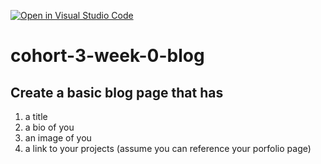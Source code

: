 [![Open in Visual Studio Code](https://classroom.github.com/assets/open-in-vscode-c66648af7eb3fe8bc4f294546bfd86ef473780cde1dea487d3c4ff354943c9ae.svg)](https://classroom.github.com/online_ide?assignment_repo_id=9383442&assignment_repo_type=AssignmentRepo)
# cohort-3-week-0-blog
## Create a basic blog page that has
1. a title
2. a bio of you
3. an image of you
4. a link to your projects (assume you can reference your porfolio page)
